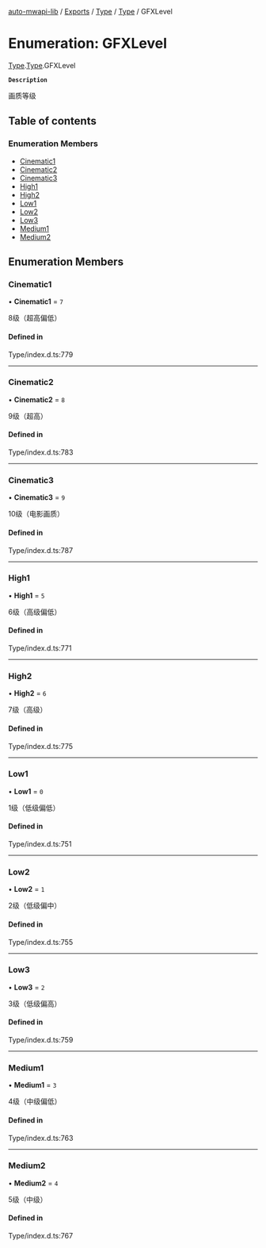 [auto-mwapi-lib](../README.md) / [Exports](../modules.md) / [Type](../modules/Type.md) / [Type](../modules/Type.Type.md) / GFXLevel

# Enumeration: GFXLevel

[Type](../modules/Type.md).[Type](../modules/Type.Type.md).GFXLevel

**`Description`**

画质等级

## Table of contents

### Enumeration Members

- [Cinematic1](Type.Type.GFXLevel.md#cinematic1)
- [Cinematic2](Type.Type.GFXLevel.md#cinematic2)
- [Cinematic3](Type.Type.GFXLevel.md#cinematic3)
- [High1](Type.Type.GFXLevel.md#high1)
- [High2](Type.Type.GFXLevel.md#high2)
- [Low1](Type.Type.GFXLevel.md#low1)
- [Low2](Type.Type.GFXLevel.md#low2)
- [Low3](Type.Type.GFXLevel.md#low3)
- [Medium1](Type.Type.GFXLevel.md#medium1)
- [Medium2](Type.Type.GFXLevel.md#medium2)

## Enumeration Members

### Cinematic1

• **Cinematic1** = ``7``

8级（超高偏低）

#### Defined in

Type/index.d.ts:779

___

### Cinematic2

• **Cinematic2** = ``8``

9级（超高）

#### Defined in

Type/index.d.ts:783

___

### Cinematic3

• **Cinematic3** = ``9``

10级（电影画质）

#### Defined in

Type/index.d.ts:787

___

### High1

• **High1** = ``5``

6级（高级偏低）

#### Defined in

Type/index.d.ts:771

___

### High2

• **High2** = ``6``

7级（高级）

#### Defined in

Type/index.d.ts:775

___

### Low1

• **Low1** = ``0``

1级（低级偏低）

#### Defined in

Type/index.d.ts:751

___

### Low2

• **Low2** = ``1``

2级（低级偏中）

#### Defined in

Type/index.d.ts:755

___

### Low3

• **Low3** = ``2``

3级（低级偏高）

#### Defined in

Type/index.d.ts:759

___

### Medium1

• **Medium1** = ``3``

4级（中级偏低）

#### Defined in

Type/index.d.ts:763

___

### Medium2

• **Medium2** = ``4``

5级（中级）

#### Defined in

Type/index.d.ts:767
